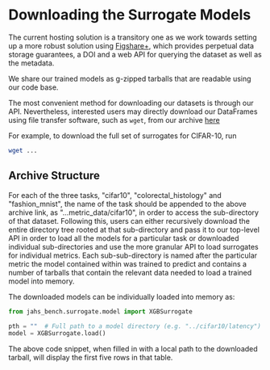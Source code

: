 # Downloading the Surrogate Models

The current hosting solution is a transitory one as we work towards setting up a more robust solution using
[Figshare+](https://figshare.com/), which provides perpetual data storage guarantees, a DOI and a web API for
querying the dataset as well as the metadata.

We share our trained models as g-zipped tarballs that are readable using our code base.

The most convenient method for downloading our datasets is through our API. Nevertheless, interested users may directly
download our DataFrames using file transfer software, such as `wget`, from our archive
[here](https://ml.informatik.uni-freiburg.de/research-artifacts/jahs_bench_201/data/aadsqldb/jahs_bench_201/v1.0.0/assembled_surrogates)

For example, to download the full set of surrogates for CIFAR-10, run

```bash
wget ...
```

## Archive Structure

For each of the three tasks, "cifar10", "colorectal_histology" and "fashion_mnist", the name of the task should be
appended to the above archive link, as "...metric_data/cifar10", in order to access the sub-directory of that dataset.
Following this, users can either recursively download the entire directory tree rooted at that sub-directory and pass
it to our top-level API in order to load all the models for a particular task or downloaded individual sub-directories
and use the more granular API to load surrogates for individual metrics. Each sub-sub-directory is named after the
particular metric the model contained within was trained to predict and contains a number of tarballs that contain the
relevant data needed to load a trained model into memory.

The downloaded models can be individually loaded into memory as:

```python
from jahs_bench.surrogate.model import XGBSurrogate

pth = ""  # Full path to a model directory (e.g. "../cifar10/latency")
model = XGBSurrogate.load()
```

The above code snippet, when filled in with a local path to the downloaded tarball, will display the first five rows in
that table.
